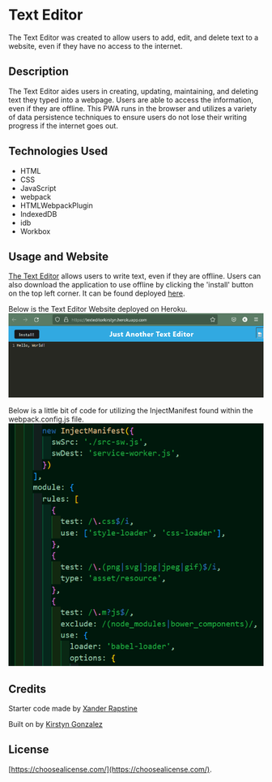 # Text Editor

The Text Editor was created to allow users to add, edit, and delete text to a website, even if they have no access to the internet.

## Description

The Text Editor aides users in creating, updating, maintaining, and deleting text they typed into a webpage. Users are able to access the information, even if they are offline. This PWA runs in the browser and utilizes a variety of data persistence techniques to ensure users do not lose their writing progress if the internet goes out.

## Technologies Used

- HTML
- CSS
- JavaScript
- webpack
- HTMLWebpackPlugin
- IndexedDB
- idb
- Workbox

## Usage and Website

[The Text Editor](https://texteditorkirstyn.herokuapp.com/) allows users to write text, even if they are offline. Users can also download the application to use offline by clicking the 'install' button on the top left corner. It can be found deployed [here](https://texteditorkirstyn.herokuapp.com/).


Below is the Text Editor Website deployed on Heroku.
![Text Editor](assets/img/TextEditor.png)

Below is a little bit of code for utilizing the InjectManifest found within the webpack.config.js file.
![Manifest](assets/img/Manifest.png)

## Credits

Starter code made by [Xander Rapstine](https://github.com/Xandromus) 

Built on by [Kirstyn Gonzalez](https://github.com/kirstgonz)

## License

[https://choosealicense.com/](https://choosealicense.com/).
